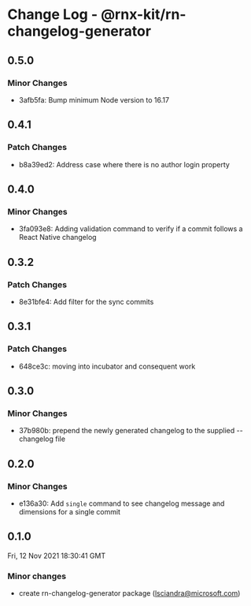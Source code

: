 # Change Log - @rnx-kit/rn-changelog-generator

## 0.5.0

### Minor Changes

- 3afb5fa: Bump minimum Node version to 16.17

## 0.4.1

### Patch Changes

- b8a39ed2: Address case where there is no author login property

## 0.4.0

### Minor Changes

- 3fa093e8: Adding validation command to verify if a commit follows a React
  Native changelog

## 0.3.2

### Patch Changes

- 8e31bfe4: Add filter for the sync commits

## 0.3.1

### Patch Changes

- 648ce3c: moving into incubator and consequent work

## 0.3.0

### Minor Changes

- 37b980b: prepend the newly generated changelog to the supplied --changelog
  file

## 0.2.0

### Minor Changes

- e136a30: Add `single` command to see changelog message and dimensions for a
  single commit

## 0.1.0

Fri, 12 Nov 2021 18:30:41 GMT

### Minor changes

- create rn-changelog-generator package (lsciandra@microsoft.com)
